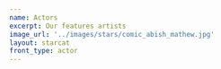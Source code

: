```yaml
---
name: Actors
excerpt: Our features artists
image_url: '../images/stars/comic_abish_mathew.jpg'
layout: starcat
front_type: actor
---
```


